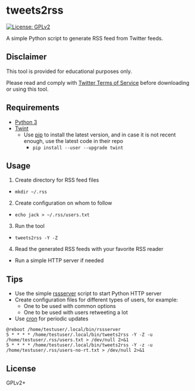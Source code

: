 # tweets2rss

[![License: GPLv2](https://img.shields.io/badge/license-GPLv2-brightgreen.svg)](https://www.gnu.org/licenses/old-licenses/gpl-2.0.en.html)

A simple Python script to generate RSS feed from Twitter feeds.

## Disclaimer

This tool is provided for educational purposes only.

Please read and comply with [Twitter Terms of Service](https://twitter.com/en/tos)
before downloading or using this tool.

## Requirements

* [Python 3](https://www.python.org/)
* [Twint](https://github.com/twintproject/twint)
  * Use [pip](https://pypi.org/project/pip/) to install the latest version,
    and in case it is not recent enough, use the latest code in their repo
    * `pip install --user --upgrade twint`

## Usage

1. Create directory for RSS feed files
  * `mkdir ~/.rss`
2. Create configuration on whom to follow
  * `echo jack > ~/.rss/users.txt`
3. Run the tool
  * `tweets2rss -Y -Z`
4. Read the generated RSS feeds with your favorite RSS reader
  * Run a simple HTTP server if needed

## Tips

* Use the simple [rssserver](rssserver) script to start Python HTTP server
* Create configuration files for different types of users, for example:
  * One to be used with common options
  * One to be used with users retweeting a lot
* Use [cron](https://en.wikipedia.org/wiki/Cron) for periodic updates

```Shell
@reboot /home/testuser/.local/bin/rssserver
5 * * * * /home/testuser/.local/bin/tweets2rss -Y -Z -u /home/testuser/.rss/users.txt > /dev/null 2>&1
5 * * * * /home/testuser/.local/bin/tweets2rss -Y -z -u /home/testuser/.rss/users-no-rt.txt > /dev/null 2>&1
```

## License

GPLv2+
